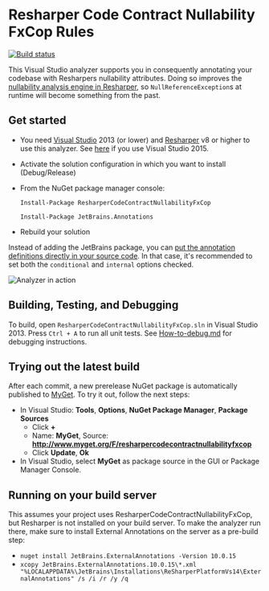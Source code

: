# Resharper Code Contract Nullability FxCop Rules

[![Build status](https://ci.appveyor.com/api/projects/status/u158ruxl6f7u5mwy?svg=true)](https://ci.appveyor.com/project/bkoelman/resharpercodecontractnullabilityfxcop)

This Visual Studio analyzer supports you in consequently annotating your codebase with Resharpers nullability attributes. Doing so improves the [nullability analysis engine in Resharper](https://www.jetbrains.com/resharper/help/Code_Analysis__Code_Annotations.html), so `NullReferenceException`s at runtime will become something from the past.

## Get started

* You need [Visual Studio](https://www.visualstudio.com/) 2013 (or lower) and [Resharper](https://www.jetbrains.com/resharper/) v8 or higher to use this analyzer. See [here](https://github.com/bkoelman/ResharperCodeContractNullability) if you use Visual Studio 2015.

* Activate the solution configuration in which you want to install (Debug/Release)

* From the NuGet package manager console:

  `Install-Package ResharperCodeContractNullabilityFxCop`

  `Install-Package JetBrains.Annotations`

* Rebuild your solution

Instead of adding the JetBrains package, you can [put the annotation definitions directly in your source code](https://www.jetbrains.com/resharper/help/Code_Analysis__Annotations_in_Source_Code.html). In that case, it's recommended to set both the `conditional` and `internal` options checked.

![Analyzer in action](https://github.com/bkoelman/ResharperCodeContractNullabilityFxCop/blob/gh-pages/images/fxcop-analyzer-in-action.png)

## Building, Testing, and Debugging

To build, open `ResharperCodeContractNullabilityFxCop.sln` in Visual Studio 2013. Press `Ctrl + A` to run all unit tests. See [How-to-debug.md](src/How-to-debug.md) for debugging instructions.

## Trying out the latest build

After each commit, a new prerelease NuGet package is automatically published to [MyGet](http://www.myget.org). To try it out, follow the next steps:

* In Visual Studio: **Tools**, **Options**, **NuGet Package Manager**, **Package Sources**
    * Click **+**
    * Name: **MyGet**, Source: **http://www.myget.org/F/resharpercodecontractnullabilityfxcop**
    * Click **Update**, **Ok**
* In Visual Studio, select **MyGet** as package source in the GUI or Package Manager Console.

## Running on your build server

This assumes your project uses ResharperCodeContractNullabilityFxCop, but Resharper is not installed on your build server. 
To make the analyzer run there, make sure to install External Annotations on the server as a pre-build step:

* ```nuget install JetBrains.ExternalAnnotations -Version 10.0.15```
* ```xcopy JetBrains.ExternalAnnotations.10.0.15\*.xml "%LOCALAPPDATA%\JetBrains\Installations\ReSharperPlatformVs14\ExternalAnnotations" /s /i /r /y /q```
